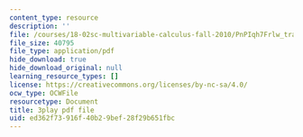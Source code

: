 ```yaml
---
content_type: resource
description: ''
file: /courses/18-02sc-multivariable-calculus-fall-2010/PnPIqh7Frlw_transcript.pdf
file_size: 40795
file_type: application/pdf
hide_download: true
hide_download_original: null
learning_resource_types: []
license: https://creativecommons.org/licenses/by-nc-sa/4.0/
ocw_type: OCWFile
resourcetype: Document
title: 3play pdf file
uid: ed362f73-916f-40b2-9bef-28f29b651fbc
---
```

